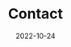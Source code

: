 ---
title: Contact
useBootstrap: true
date: 2022-10-24

type: landing

sections:
  
- block: contact
  content:
    title: Contact
    text: |-
      전북대학교 컴퓨터 인공지능 학부 위치입니다.
    email: twtw136@jbnu.ac.kr
    address:
      street: 전북대학교 공과대학 7호관
      city: 전주시
      region: 전라북도
      country: 대한민국
      country_code: KO
    coordinates:
      latitude: '35.84603'
      longitude: '127.1343549'
  design:
    columns: '1'
---